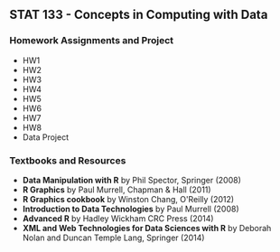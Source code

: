 ## STAT 133 - Concepts in Computing with Data


### Homework Assignments and Project

- HW1
- HW2
- HW3
- HW4
- HW5
- HW6
- HW7
- HW8
- Data Project


### Textbooks and Resources

- __Data Manipulation with R__ by Phil Spector, Springer (2008)
- __R Graphics__ by Paul Murrell, Chapman & Hall (2011)
- __R Graphics cookbook__ by Winston Chang, O'Reilly (2012)
- __Introduction to Data Technologies__ by Paul Murrell (2008)
- __Advanced R__ by Hadley Wickham CRC Press (2014)
- __XML and Web Technologies for Data Sciences with R__ by Deborah Nolan and Duncan Temple Lang, Springer (2014)
 
 

